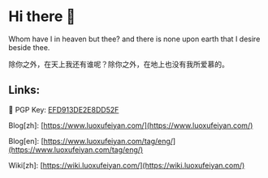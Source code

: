 # Hi there 👋

Whom have I in heaven but thee? and there is none upon earth that I desire beside thee.

除你之外，在天上我还有谁呢？除你之外，在地上也没有我所爱慕的。

## Links:

🔑 PGP Key: [EFD913DE2E8DD52F](https://keybase.io/lxfy/pgp_keys.asc)

Blog[zh]: [https://www.luoxufeiyan.com/](https://www.luoxufeiyan.com/)

Blog[en]: [https://www.luoxufeiyan.com/tag/eng/](https://www.luoxufeiyan.com/tag/eng/)

Wiki[zh]: [https://wiki.luoxufeiyan.com/](https://wiki.luoxufeiyan.com/)

<!--
**luoxufeiyan/luoxufeiyan** is a ✨ _special_ ✨ repository because its `README.md` (this file) appears on your GitHub profile.

Here are some ideas to get you started:

- 🔭 I’m currently working on ...
- 🌱 I’m currently learning ...
- 👯 I’m looking to collaborate on ...
- 🤔 I’m looking for help with ...
- 💬 Ask me about ...
- 📫 How to reach me: ...
- 😄 Pronouns: ...
- ⚡ Fun fact: ...
-->
